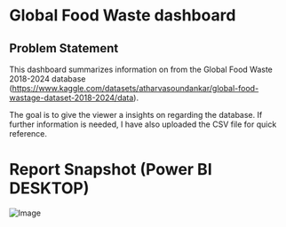 # Global Food Waste dashboard


## Problem Statement

This dashboard summarizes information on from the Global Food Waste 2018-2024 database (https://www.kaggle.com/datasets/atharvasoundankar/global-food-wastage-dataset-2018-2024/data).

The goal is to give the viewer a insights on regarding the database. If further information is needed, I have also uploaded the CSV file for quick reference. 

 
 # Report Snapshot (Power BI DESKTOP)

 


![Image](https://github.com/user-attachments/assets/40d266ec-b8ac-431f-8ee7-622661149e17)

